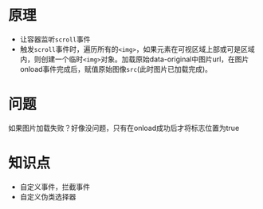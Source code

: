 # 原理

* 让容器监听`scroll`事件
* 触发`scroll`事件时，遍历所有的`<img>`，如果元素在可视区域上部或可是区域内，则创建一个临时`<img>`对象。加载原始data-original中图片url，在图片
onload事件完成后，赋值原始图像`src`(此时图片已加载完成)。

# 问题
如果图片加载失败？好像没问题，只有在onload成功后才将标志位置为true

# 知识点
* 自定义事件，拦截事件
* 自定义伪类选择器

